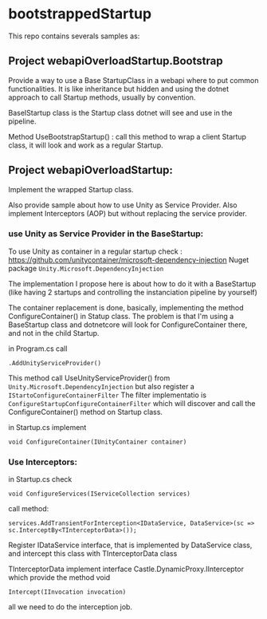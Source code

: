 # bootstrappedStartup

This repo contains severals samples as:

## Project webapiOverloadStartup.Bootstrap

Provide a way to use a Base StartupClass in a webapi where to put common functionalities. 
It is like inheritance but hidden and using the dotnet approach to call Startup methods, usually by convention.

BaseIStartup class is the Startup class dotnet will see and use in the pipeline.

Method UseBootstrapStartup() : call this method to wrap a client Startup class, it will look and work as a regular Startup.

## Project webapiOverloadStartup:

Implement the wrapped Startup class.

Also provide sample about how to use Unity as Service Provider. 
Also implement Interceptors (AOP) but without replacing the service provider.

### use Unity as Service Provider in the BaseStartup: 

To use Unity as container in a regular startup check : 
https://github.com/unitycontainer/microsoft-dependency-injection
Nuget package ```Unity.Microsoft.DependencyInjection```

The implementation I propose here is about how to do it with a BaseStartup 
(like having 2 startups and controlling the instanciation pipeline by yourself)

The container replacement is done, basically, implementing the method ConfigureContainer() in Statup class.
The problem is that I'm using a BaseStartup class and dotnetcore will look for ConfigureContainer there, and not in the child Startup.

in Program.cs call 

```
.AddUnityServiceProvider() 
```
This method call UseUnityServiceProvider() from ```Unity.Microsoft.DependencyInjection``` but also register a ```IStartoConfigureContainerFilter```
The filter implementatio is ```ConfigureStartupConfigureContainerFilter``` which will discover and call the ConfigureContainer() method on Startup class.

in Startup.cs implement 
```
void ConfigureContainer(IUnityContainer container) 
```

### Use Interceptors:

in Startup.cs check 
```
void ConfigureServices(IServiceCollection services) 
```

call method:

```
services.AddTransientForInterception<IDataService, DataService>(sc => sc.InterceptBy<TInterceptorData>());
```

Register IDataService interface, that is implemented by DataService class, and intercept this class with TInterceptorData class 

TInterceptorData implement interface Castle.DynamicProxy.IInterceptor which provide the method void 
```
Intercept(IInvocation invocation)
```
all we need to do the interception job.
